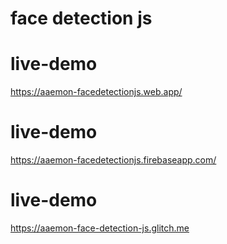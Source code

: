 # face detection js

# live-demo
https://aaemon-facedetectionjs.web.app/

# live-demo
https://aaemon-facedetectionjs.firebaseapp.com/

# live-demo
https://aaemon-face-detection-js.glitch.me
